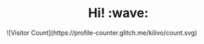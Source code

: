 <h1 align='center'> Hi! :wave:</h1>
![Visitor Count](https://profile-counter.glitch.me/kilivo/count.svg)
